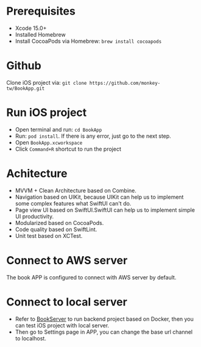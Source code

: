 # Prerequisites
- Xcode 15.0+
- Installed Homebrew
- Install CocoaPods via Homebrew: `brew install cocoapods`

# Github
Clone iOS project via: `git clone https://github.com/monkey-tw/BookApp.git`

# Run iOS project
- Open terminal and run: `cd BookApp`
- Run: `pod install`. If there is any error, just go to the next step.
- Open `BookApp.xcworkspace`
- Click `Command+R` shortcut to run the project

# Achitecture
- MVVM + Clean Architecture based on Combine.
- Navigation based on UIKit, because UIKit can help us to implement some complex features what SwiftUI can't do.
- Page view UI based on SwiftUI.SwiftUI can help us to implement simple UI productivity.
- Modularized based on CocoaPods.
- Code quality based on SwiftLint.
- Unit test based on XCTest.

# Connect to AWS server
The book APP is configured to connect with AWS server by default.

# Connect to local server
- Refer to [BookServer](https://github.com/monkey-tw/BookServer.git) to run backend project based on Docker, then you can test iOS project with local server.
- Then go to Settings page in APP, you can change the base url channel to localhost.